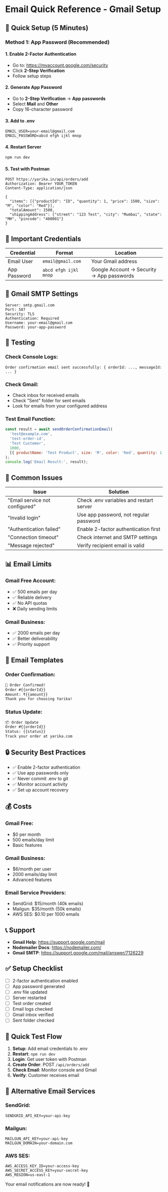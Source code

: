 # Email Quick Reference - Gmail Setup

## 🚀 Quick Setup (5 Minutes)

### Method 1: App Password (Recommended)

#### 1. Enable 2-Factor Authentication
- Go to: https://myaccount.google.com/security
- Click **2-Step Verification**
- Follow setup steps

#### 2. Generate App Password
- Go to **2-Step Verification** → **App passwords**
- Select **Mail** and **Other**
- Copy 16-character password

#### 3. Add to .env
```env
EMAIL_USER=your-email@gmail.com
EMAIL_PASSWORD=abcd efgh ijkl mnop
```

#### 4. Restart Server
```bash
npm run dev
```

#### 5. Test with Postman
```
POST https://yarika.in/api/orders/add
Authorization: Bearer YOUR_TOKEN
Content-Type: application/json

{
  "items": [{"productId": "ID", "quantity": 1, "price": 1500, "size": "M", "color": "Red"}],
  "totalAmount": 1500,
  "shippingAddress": {"street": "123 Test", "city": "Mumbai", "state": "MH", "pincode": "400001"}
}
```

## 🔑 Important Credentials

| Credential | Format | Location |
|------------|--------|----------|
| Email User | `email@gmail.com` | Your Gmail address |
| App Password | `abcd efgh ijkl mnop` | Google Account → Security → App passwords |

## 📧 Gmail SMTP Settings

```
Server: smtp.gmail.com
Port: 587
Security: TLS
Authentication: Required
Username: your-email@gmail.com
Password: your-app-password
```

## 🧪 Testing

### Check Console Logs:
```
Order confirmation email sent successfully: { orderId: ..., messageId: ... }
```

### Check Gmail:
- Check inbox for received emails
- Check "Sent" folder for sent emails
- Look for emails from your configured address

### Test Email Function:
```javascript
const result = await sendOrderConfirmationEmail(
  'test@example.com',
  'test-order-id',
  'Test Customer',
  1000,
  [{ productName: 'Test Product', size: 'M', color: 'Red', quantity: 1, price: 1000 }]
);
console.log('Email Result:', result);
```

## 🚨 Common Issues

| Issue | Solution |
|-------|----------|
| "Email service not configured" | Check .env variables and restart server |
| "Invalid login" | Use app password, not regular password |
| "Authentication failed" | Enable 2-factor authentication first |
| "Connection timeout" | Check internet and SMTP settings |
| "Message rejected" | Verify recipient email is valid |

## 📊 Email Limits

### Gmail Free Account:
- ✅ 500 emails per day
- ✅ Reliable delivery
- ✅ No API quotas
- ❌ Daily sending limits

### Gmail Business:
- ✅ 2000 emails per day
- ✅ Better deliverability
- ✅ Priority support

## 📱 Email Templates

### Order Confirmation:
```html
🎉 Order Confirmed!
Order #{{orderId}}
Amount: ₹{{amount}}
Thank you for choosing Yarika!
```

### Status Update:
```html
📦 Order Update
Order #{{orderId}}
Status: {{status}}
Track your order at yarika.com
```

## 🔒 Security Best Practices

- ✅ Enable 2-factor authentication
- ✅ Use app passwords only
- ✅ Never commit .env to git
- ✅ Monitor account activity
- ✅ Set up account recovery

## 💰 Costs

### Gmail Free:
- $0 per month
- 500 emails/day limit
- Basic features

### Gmail Business:
- $6/month per user
- 2000 emails/day limit
- Advanced features

### Email Service Providers:
- SendGrid: $15/month (40k emails)
- Mailgun: $35/month (50k emails)
- AWS SES: $0.10 per 1000 emails

## 📞 Support

- **Gmail Help**: https://support.google.com/mail
- **Nodemailer Docs**: https://nodemailer.com/
- **Gmail SMTP**: https://support.google.com/mail/answer/7126229

## ✅ Setup Checklist

- [ ] 2-factor authentication enabled
- [ ] App password generated
- [ ] .env file updated
- [ ] Server restarted
- [ ] Test order created
- [ ] Email logs checked
- [ ] Gmail inbox verified
- [ ] Sent folder checked

## 🎯 Quick Test Flow

1. **Setup**: Add email credentials to .env
2. **Restart**: `npm run dev`
3. **Login**: Get user token with Postman
4. **Create Order**: POST `/api/orders/add`
5. **Check Email**: Monitor console and Gmail
6. **Verify**: Customer receives email

## 🔧 Alternative Email Services

### SendGrid:
```env
SENDGRID_API_KEY=your-api-key
```

### Mailgun:
```env
MAILGUN_API_KEY=your-api-key
MAILGUN_DOMAIN=your-domain.com
```

### AWS SES:
```env
AWS_ACCESS_KEY_ID=your-access-key
AWS_SECRET_ACCESS_KEY=your-secret-key
AWS_REGION=us-east-1
```

Your email notifications are now ready! 🎉 